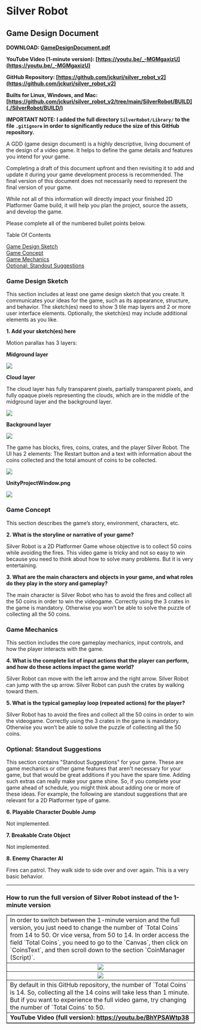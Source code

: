 # Silver Robot

## Game Design Document

**DOWNLOAD: [GameDesignDocument.pdf](./GameDesignDocument.pdf)**

**YouTube Video (1-minute version): [https://youtu.be/_-MGMgaxizU](https://youtu.be/_-MGMgaxizU)**

**GitHub Repository: [https://github.com/jckuri/silver_robot_v2](https://github.com/jckuri/silver_robot_v2)**

**Builts for Linux, Windows, and Mac: [https://github.com/jckuri/silver_robot_v2/tree/main/SilverRobot/BUILD](./SilverRobot/BUILD/)**

**IMPORTANT NOTE: I added the full directory `SilverRobot/Library/` to the file `.gitignore` in order to significantly reduce the size of this GitHub repository.**

A GDD (game design document) is a highly descriptive, living document of the design of a video game. It helps to define the game details and features you intend for your game.

Completing a draft of this document upfront and then revisiting it to add and update it during your game development process is recommended. The final version of this document does not necessarily need to represent the final version of your game.

While not all of this information will directly impact your finished 2D Platformer Game build, it will help you plan the project, source the assets, and develop the game.

Please complete all of the numbered bullet points below. 

Table Of Contents

[Game Design Sketch](#game-design-sketch)<br/>
[Game Concept](#game-concept)<br/>
[Game Mechanics](#game-mechanics)<br/>
[Optional: Standout Suggestions](#optional-standout-suggestions)<br/>

### Game Design Sketch

This section includes at least one game design sketch that you create. It communicates your ideas for the game, such as its appearance, structure, and behavior. The sketch(es) need to show 3 tile map layers and 2 or more user interface elements. Optionally, the sketch(es) may include additional elements as you like. 

**1. Add your sketch(es) here**

Motion parallax has 3 layers:

**Midground layer**

<img src="images/tilemap.png"/>

**Cloud layer**

The cloud layer has fully transparent pixels, partially transparent pixels, and fully opaque pixels representing the clouds, which are in the middle of the midground layer and the background layer.

<img src="images/clouds.png"/>

**Background layer**

<img src="images/woods.png"/>

The game has blocks, fires, coins, crates, and the player Silver Robot. The UI has 2 elements: The Restart button and a text with information about the coins collected and the total amount of coins to be collected.

<img src="images/game.png"/>

**UnityProjectWindow.png**

<img src="UnityProjectWindow.png"/>



### Game Concept

This section describes the game’s story, environment, characters, etc.

**2. What is the storyline or narrative of your game?**

Silver Robot is a 2D Platformer Game whose objective is to collect 50 coins while avoiding the fires. This video game is tricky and not so easy to win because you need to think about how to solve many problems. But it is very entertaining.


**3. What are the main characters and objects in your game, and what roles do they play in the story and gameplay?**

The main character is Silver Robot who has to avoid the fires and collect all the 50 coins in order to win the videogame. Correctly using the 3 crates in the game is mandatory. Otherwise you won’t be able to solve the puzzle of collecting all the 50 coins.


### Game Mechanics

This section includes the core gameplay mechanics, input controls, and how the player interacts with the game.

**4. What is the complete list of input actions that the player can perform, and how do these actions impact the game world?**

Silver Robot can move with the left arrow and the right arrow. Silver Robot can jump with the up arrow. Silver Robot can push the crates by walking toward them.


**5. What is the typical gameplay loop (repeated actions) for the player?**

Silver Robot has to avoid the fires and collect all the 50 coins in order to win the videogame. Correctly using the 3 crates in the game is mandatory. Otherwise you won’t be able to solve the puzzle of collecting all the 50 coins.



### Optional: Standout Suggestions

This section contains "Standout Suggestions" for your game. These are game mechanics or other game features that aren't necessary for your game, but that would be great additions if you have the spare time. Adding such extras can really make your game shine. So, if you complete your game ahead of schedule, you might think about adding one or more of these ideas. For example, the following are standout suggestions that are relevant for a 2D Platformer type of game. 

**6. Playable Character Double Jump**

Not implemented.

**7. Breakable Crate Object**

Not implemented.

**8. Enemy Character AI**

Fires can patrol. They walk side to side over and over again. This is a very basic behavior.

---------------------------

### How to run the full version of Silver Robot instead of the 1-minute version

<table border="1">

<tr><td>
In order to switch between the 1-minute version and the full version, you just need to change the number of `Total Coins` from 14 to 50. Or vice versa, from 50 to 14. In order access the field `Total Coins`, you need to go to the `Canvas`, then click on `CoinsText`, and then scroll down to the section `CoinManager (Script)`.
</td></tr>

<tr><td align="center">
<img src="images/switch_14_50/CoinsText.png"/>
</td></tr>

<tr><td align="center">
<img src="images/switch_14_50/CoinManager.png"/>
</td></tr>

<tr><td>
By default in this GitHub repository, the number of `Total Coins` is 14. So, collecting all the 14 coins will take less than 1 minute.
But if you want to experience the full video game, try changing the number of `Total Coins` to 50. 
</td></tr>

<tr><td>
<b>YouTube Video (full version): <a href="https://youtu.be/BhYPSAWtp38">https://youtu.be/BhYPSAWtp38</a> </b>
</td></tr>

</table>

